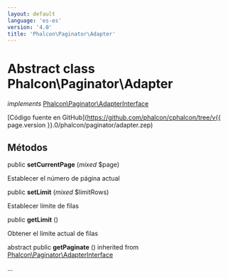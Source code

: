 ```yaml
---
layout: default
language: 'es-es'
version: '4.0'
title: 'Phalcon\Paginator\Adapter'
---
```


# Abstract class **Phalcon\Paginator\Adapter**

*implements* [Phalcon\Paginator\AdapterInterface](Phalcon_Paginator_AdapterInterface)

[Código fuente en GitHub](https://github.com/phalcon/cphalcon/tree/v{{ page.version }}.0/phalcon/paginator/adapter.zep)

## Métodos

public **setCurrentPage** (*mixed* $page)

Establecer el número de página actual

public **setLimit** (*mixed* $limitRows)

Establecer límite de filas

public **getLimit** ()

Obtener el límite actual de filas

abstract public **getPaginate** () inherited from [Phalcon\Paginator\AdapterInterface](Phalcon_Paginator_AdapterInterface)

...